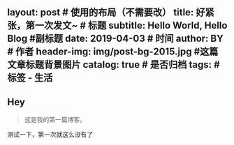 layout:     post                    # 使用的布局（不需要改）
title:      好紧张，第一次发文~               # 标题 
subtitle:   Hello World, Hello Blog #副标题
date:       2019-04-03              # 时间
author:     BY                      # 作者
header-img: img/post-bg-2015.jpg    #这篇文章标题背景图片
catalog: true                       # 是否归档
tags:                               #标签
    - 生活
---

## Hey
>这是我的第一篇博客。

测试一下，第一次就这么没有了
